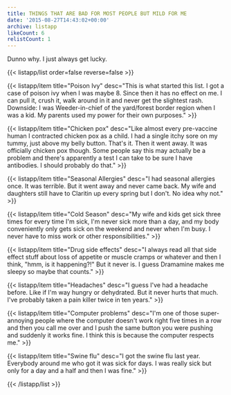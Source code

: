 ```yaml
---
title: THINGS THAT ARE BAD FOR MOST PEOPLE BUT MILD FOR ME
date: '2015-08-27T14:43:02+00:00'
archive: listapp
likeCount: 6
relistCount: 1
---
```


Dunno why. I just always get lucky.

<!--more-->

{{< listapp/list order=false reverse=false >}}

   {{< listapp/item title="Poison Ivy"
      desc="This is what started this list. I got a case of poison ivy when I was maybe 8. Since then it has no effect on me. I can pull it, crush it, walk around in it and never get the slightest rash. Downside: I was Weeder-in-chief of the yard/forest border region when I was a kid. My parents used my power for their own purposes." >}}

   {{< listapp/item title="Chicken pox"
      desc="Like almost every pre-vaccine human I contracted chicken pox as a child. I had a single itchy sore on my tummy, just above my belly button. That's it. Then it went away. It was officially chicken pox though. Some people say this may actually be a problem and there's apparently a test I can take to be sure I have antibodies. I should probably do that." >}}

   {{< listapp/item title="Seasonal Allergies"
      desc="I had seasonal allergies once. It was terrible. But it went away and never came back. My wife and daughters still have to Claritin up every spring but I don't. No idea why not." >}}

   {{< listapp/item title="Cold Season"
      desc="My wife and kids get sick three times for every time I'm sick, I'm never sick more than a day, and my body conveniently only gets sick on the weekend and never when I'm busy. I never have to miss work or other responsibilities." >}}

   {{< listapp/item title="Drug side effects"
      desc="I always read all that side effect stuff about loss of appetite or muscle cramps or whatever and then I think, \"hmm, is it happening?!\" But it never is. I guess Dramamine makes me sleepy so maybe that counts." >}}

   {{< listapp/item title="Headaches"
      desc="I guess I've had a headache before. Like if I'm way hungry or dehydrated. But it never hurts that much. I've probably taken a pain killer twice in ten years." >}}

   {{< listapp/item title="Computer problems"
      desc="I'm one of those super-annoying people where the computer doesn't work right five times in a row and then you call me over and I push the same button you were pushing and suddenly it works fine. I think this is because the computer respects me." >}}

   {{< listapp/item title="Swine flu"
      desc="I got the swine flu last year. Everybody around me who got it was sick for days. I was really sick but only for a day and a half and then I was fine." >}}

{{< /listapp/list >}}
